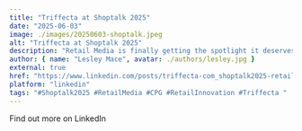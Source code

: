 ```yaml
---
title: "Triffecta at Shoptalk 2025"
date: "2025-06-03"
image: ./images/20250603-shoptalk.jpeg
alt: "Triffecta at Shoptalk 2025"
description: "Retail Media is finally getting the spotlight it deserves at Shoptalk — and Triffecta will be there. If you're looking to simplify, scale, and unify your retail media strategy across retailers, let’s talk. 📍 Find us in the new Retail Media stream."
author: { name: "Lesley Mace", avatar: ./authors/lesley.jpg }
external: true
href: "https://www.linkedin.com/posts/triffecta-com_shoptalk2025-retailmedia-cpg-activity-7335535133246021634-zEUZ?utm_source=share&utm_medium=member_desktop&rcm=ACoAAAeAzbYB3ONnGcwvza5pwYI1AkftnqyQqyY"
platform: "linkedin"
tags: "#Shoptalk2025 #RetailMedia #CPG #RetailInnovation #Triffecta "
---
```


Find out more on LinkedIn
